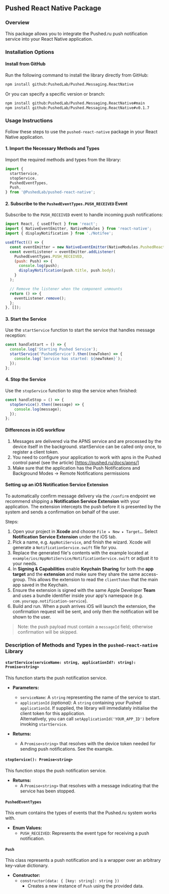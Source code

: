 ## Pushed React Native Package

### Overview
This package allows you to integrate the Pushed.ru push notification service into your React Native application.

### Installation Options

#### Install from GitHub
Run the following command to install the library directly from GitHub:
```bash
npm install github:PushedLab/Pushed.Messaging.ReactNative
```

Or you can specify a specific version or branch:
```bash
npm install github:PushedLab/Pushed.Messaging.ReactNative#main
npm install github:PushedLab/Pushed.Messaging.ReactNative#v0.1.7
```

### Usage Instructions
Follow these steps to use the `pushed-react-native` package in your React Native application.

#### 1. Import the Necessary Methods and Types
Import the required methods and types from the library:
```javascript
import {
  startService,
  stopService,
  PushedEventTypes,
  Push,
} from '@PushedLab/pushed-react-native';
```

#### 2. Subscribe to the `PushedEventTypes.PUSH_RECEIVED` Event
Subscribe to the `PUSH_RECEIVED` event to handle incoming push notifications:
```javascript
import React, { useEffect } from 'react';
import { NativeEventEmitter, NativeModules } from 'react-native';
import { displayNotification } from './Notifee';

useEffect(() => {
  const eventEmitter = new NativeEventEmitter(NativeModules.PushedReactNative);
  const eventListener = eventEmitter.addListener(
    PushedEventTypes.PUSH_RECEIVED,
    (push: Push) => {
      console.log(push);
      displayNotification(push.title, push.body);
    }
  );

  // Remove the listener when the component unmounts
  return () => {
    eventListener.remove();
  };
}, []);
```

#### 3. Start the Service
Use the `startService` function to start the service that handles message reception:
```javascript
const handleStart = () => {
  console.log('Starting Pushed Service');
  startService('PushedService').then((newToken) => {
    console.log(`Service has started: ${newToken}`);
  });
};
```

#### 4. Stop the Service
Use the `stopService` function to stop the service when finished:
```javascript
const handleStop = () => {
  stopService().then((message) => {
    console.log(message);
  });
};
```

#### Differences in iOS workflow

1. Messages are delivered via the APNS service and are processed by the device itself in the background. 
   startService can be called only once, to register a client token.
2. You need to configure your application to work with apns in the Pushed control panel (see the article) [https://pushed.ru/docs/apns/]
3. Make sure that the application has the Push Notifications and Background Modes -> Remote Notifications permissions

#### Setting up an iOS Notification Service Extension

To automatically confirm message delivery via the `/confirm` endpoint we recommend shipping a **Notification Service Extension** with your application. The extension intercepts the push before it is presented by the system and sends a confirmation on behalf of the user.

Steps:

1. Open your project in **Xcode** and choose `File ▸ New ▸ Target…`. Select **Notification Service Extension** under the iOS tab.
2. Pick a name, e.g. `AppNotiService`, and finish the wizard. Xcode will generate a `NotificationService.swift` file for you.
3. Replace the generated file's contents with the example located at `example/ios/AppNotiService/NotificationService.swift` or adjust it to your needs.
4. In **Signing & Capabilities** enable **Keychain Sharing** for both the **app target** and the **extension** and make sure they share the same access-group. This allows the extension to read the `clientToken` that the main app saved in the Keychain.
5. Ensure the extension is signed with the same Apple Developer **Team** and uses a bundle identifier inside your app's namespace (e.g. `com.yourapp.notification-service`).
6. Build and run. When a push arrives iOS will launch the extension, the confirmation request will be sent, and only then the notification will be shown to the user.

> Note: the push payload must contain a `messageId` field; otherwise confirmation will be skipped.

### Description of Methods and Types in the `pushed-react-native` Library

#### `startService(serviceName: string, applicationId?: string): Promise<string>`
This function starts the push notification service.

- **Parameters:**
  - `serviceName`: A `string` representing the name of the service to start.
  - `applicationId` *(optional)*: A `string` containing your Pushed `applicationId`. If supplied, the library will immediately initialise the client token for this application.  
    Alternatively, you can call `setApplicationId('YOUR_APP_ID')` before invoking `startService`.

- **Returns:**
  - A `Promise<string>` that resolves with the device token needed for sending push notifications. See the example.

#### `stopService(): Promise<string>`
This function stops the push notification service.

- **Returns:**
  - A `Promise<string>` that resolves with a message indicating that the service has been stopped.

#### `PushedEventTypes`
This enum contains the types of events that the Pushed.ru system works with.

- **Enum Values:**
  - `PUSH_RECEIVED`: Represents the event type for receiving a push notification.

#### `Push`
This class represents a push notification and is a wrapper over an arbitrary key-value dictionary.

- **Constructor:**
  - `constructor(data: { [key: string]: string })`
    - Creates a new instance of `Push` using the provided data.
